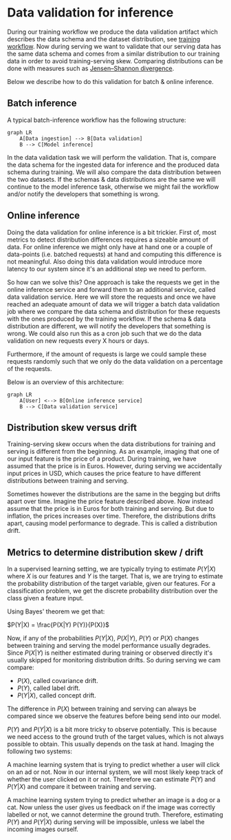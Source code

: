 # Data validation for inference

During our training workflow we produce the data validation artifact which describes the data schema and the dataset distribution, see [training workflow](training_workflow.md). Now during serving we want to validate that our serving data has the same data schema and comes from a similar distribution to our training data in order to avoid training-serving skew. Comparing distributions can be done with measures such as [Jensen–Shannon divergence](https://en.wikipedia.org/wiki/Jensen%E2%80%93Shannon_divergence).

Below we describe how to do this validation for batch & online inference.

## Batch inference

A typical batch-inference workflow has the following structure:

```mermaid
graph LR
    A[Data ingestion] --> B[Data validation]
    B --> C[Model inference]
```

In the data validation task we will perform the validation. That is, compare the data schema for the ingested data for inference and the produced data schema during training. We will also compare the data distribution between the two datasets. If the schemas & data distributions are the same we will continue to the model inference task, otherwise we might fail the workflow and/or notify the developers that something is wrong.

## Online inference

Doing the data validation for online inference is a bit trickier. First of, most metrics to detect distribution differences requires a sizeable amount of data. For online inference we might only have at hand one or a couple of data-points (i.e. batched requests) at hand and computing this difference is not meaningful. Also doing this data validation would introduce more latency to our system since it's an additional step we need to perform.

So how can we solve this? One approach is take the requests we get in the online inference service and forward them to an additional service, called data validation service. Here we will store the requests and once we have reached an adequate amount of data we will trigger a batch data validation job where we compare the data schema and distribution for these requests with the ones produced by the training workflow. If the schema & data distribution are different, we will notify the developers that something is wrong. We could also run this as a cron job such that we do the data validation on new requests every X hours or days.

Furthermore, if the amount of requests is large we could sample these requests randomly such that we only do the data validation on a percentage of the requests.

Below is an overview of this architecture:

```mermaid
graph LR
    A[User] <--> B[Online inference service]
    B --> C[Data validation service]
```

## Distribution skew versus drift

Training-serving skew occurs when the data distributions for training and serving is different from the beginning. As an example, imaging that one of our input feature is the price of a product. During training, we have assumed that the price is in Euros. However, during serving we accidentally input prices in USD, which causes the price feature to have different distributions between training and serving.

Sometimes however the distributions are the same in the begging but drifts apart over time. Imagine the price feature described above. Now instead assume that the price is in Euros for both training and serving. But due to inflation, the prices increases over time. Therefore, the distributions drifts apart, causing model performance to degrade. This is called a distribution drift.

## Metrics to determine distribution skew / drift

In a supervised learning setting, we are typically trying to estimate $P(Y|X)$ where $X$ is our features and $Y$ is the target. That is, we are trying to estimate the probability distribution of the target variable, given our features. For a classification problem, we get the discrete probability distribution over the class given a feature input.

Using Bayes' theorem we get that:

$P(Y|X) = \frac{P(X|Y) P(Y)}{P(X)}$

Now, if any of the probabilities $P(Y|X)$, $P(X|Y)$, $P(Y)$ or $P(X)$ changes between training and serving the model performance usually degrades. Since $P(X|Y)$ is neither estimated during training or observed directly it's usually skipped for monitoring distribution drifts. So during serving we cam compare:

- $P(X)$, called covariance drift.
- $P(Y)$, called label drift.
- $P(Y|X)$, called concept drift.

The difference in $P(X)$ between training and serving can always be compared since we observe the features before being send into our model.

$P(Y)$ and $P(Y|X)$ is a bit more tricky to observe potentially. This is because we need access to the ground truth of the target values, which is not always possible to obtain. This usually depends on the task at hand. Imaging the following two systems:

A machine learning system that is trying to predict whether a user will click on an ad or not. Now in our internal system, we will most likely keep track of whether the user clicked on it or not. Therefore we can estimate $P(Y)$ and $P(Y|X)$ and compare it between training and serving.

A machine learning system trying to predict whether an image is a dog or a cat. Now unless the user gives us feedback on if the image was correctly labelled or not, we cannot determine the ground truth. Therefore, estimating $P(Y)$ and $P(Y|X)$ during serving will be impossible, unless we label the incoming images ourself.
